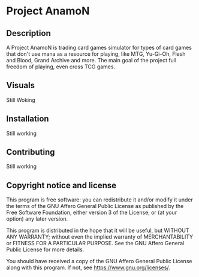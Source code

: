 # Project AnamoN

## Description
A Project AnamoN is trading card games simulator for types of card games that don't use mana as a resource for playing, like MTG, Yu-Gi-Oh, Flesh and Blood, Grand Archive and more. The main goal of the project full freedom of playing, even cross TCG games.

## Visuals
Still Woking

## Installation
Still working

## Contributing
Still working

## Copyright notice and license

This program is free software: you can redistribute it and/or modify
it under the terms of the GNU Affero General Public License as published
by the Free Software Foundation, either version 3 of the License, or
(at your option) any later version.

This program is distributed in the hope that it will be useful,
but WITHOUT ANY WARRANTY; without even the implied warranty of
MERCHANTABILITY or FITNESS FOR A PARTICULAR PURPOSE.  See the
GNU Affero General Public License for more details.

You should have received a copy of the GNU Affero General Public License
along with this program.  If not, see <https://www.gnu.org/licenses/>.
